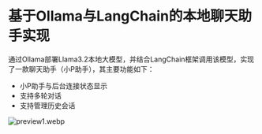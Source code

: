 # 基于Ollama与LangChain的本地聊天助手实现

通过Ollama部署Llama3.2本地大模型，并结合LangChain框架调用该模型，实现了一款聊天助手（小P助手），其主要功能如下：

- 小P助手与后台连接状态显示
- 支持多轮对话
- 支持管理历史会话

![preview1.webp](https://s7.ezgif.com/tmp/ezgif-7c23410d2652e8.gif)<br/>
